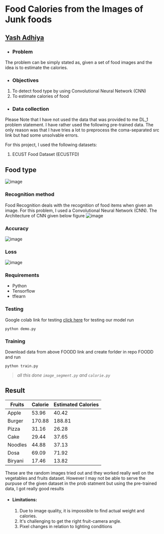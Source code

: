 
# Food Calories from the Images of Junk foods 


## [Yash Adhiya]([https://www.linkedin.com/in/vinayak-sable-675502131](https://www.linkedin.com/feed/)) 

+ ###  Problem
 The problem can be simply stated as, given a set of food images and the idea is to estimate the calories. 
+ ### Objectives
 1.	To detect food type by using Convolutional Neural Network (CNN)
 2.	To estimate calories of food
 

+ ### Data collection

Please Note that I have not used the data that was provided to me DL_1 problem statement. I have rather used the following pre-trained data. The only reason was that I have tries a lot to preprocess the coma-separated src link but had some unsolvable errors. 

For this project, I used the following datasets:
1. ECUST Food Dataset (ECUSTFD)


  
  
## Food type

![image](https://github.com/Yash-Adhiya/SmartSense_DL/assets/76459878/d71dc497-e4f1-412c-9a4e-d84aa86a0b18)








### Recognition method
Food Recognition deals with the recognition of food items when given an image. For this problem, I used a Convolutional Neural Network (CNN). The Architecture of  CNN given below figure 
![image](https://github.com/Yash-Adhiya/SmartSense_DL/assets/76459878/a2108d06-2f61-4541-85f9-13551926b53a)





### Accuracy 
![image](https://github.com/Yash-Adhiya/SmartSense_DL/assets/76459878/d4a07f8f-35d2-4c16-9afa-befaef6f189d)


### Loss
![image](https://github.com/Yash-Adhiya/SmartSense_DL/assets/76459878/fcff59fc-6908-48fd-b475-afcfd6718f94)






### Requirements
+ Python
+ Tensorflow 
+ tflearn


### Testing
Google colab link for testing [click here](https://colab.research.google.com/drive/1dRVXXVfX5vQ0Re1kW_yX4zwJBNzSezoa?usp=sharing)
for testing our model run
```
python demo.py
```

### Training
Download data from above FOODD link and create forlder in repo FOODD and run
```
python train.py
```


> *all this done ```image_segment.py``` and ```calorie.py```*



## Result

 | Fruits  | Calorie | Estimated Calories|
 | ------- | ------- | -----------------| 
 | Apple   |  53.96  |   40.42          |
 | Burger  |  170.88 |   188.81         |  
 | Pizza  |  31.16  |   26.28          |
 | Cake|  29.44  |   37.65          |
 | Noodles   |  44.88  |   37.13          |  
 | Dosa  |  69.09  |   71.92          |
 | Biryani  |  17.46  |   13.82          |

 These are the random images tried out and they worked really well on the vegetables and fruits dataset. However I may not be able to serve the purpuse of the given dataset in the prob statment but using the pre-trained data, I got really good results


+ #### Limitations:
    1. Due to image quality, it is impossible to find actual weight and calories.
    2. It's challenging to get the right fruit-camera angle.
    3. Pixel changes in relation to lighting conditions
  
    





